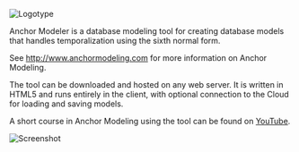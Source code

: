 ![Logotype](http://www.anchormodeling.com/wp-content/uploads/2013/05/Anchor.svg)

Anchor Modeler is a database modeling tool for creating database models that handles temporalization using the sixth normal form.

See http://www.anchormodeling.com for more information on Anchor Modeling.

The tool can be downloaded and hosted on any web server. It is written in HTML5 and runs entirely in the client, with optional connection to the Cloud for loading and saving models.

A short course in Anchor Modeling using the tool can be found on [YouTube](https://www.youtube.com/watch?v=xr-yyDtkCHQ&list=PLF1451D5701662AD8&spfreload=10).

![Screenshot](http://www.anchormodeling.com/wp-content/uploads/2014/11/screenshot.png)

